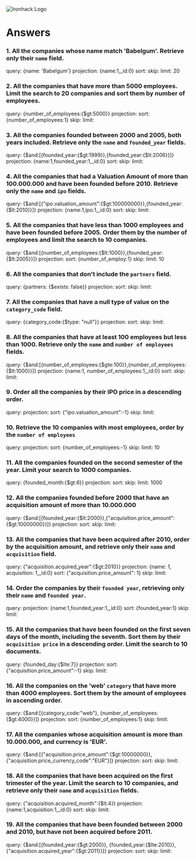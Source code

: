 ![Ironhack Logo](https://i.imgur.com/1QgrNNw.png)

# Answers

### 1. All the companies whose name match 'Babelgum'. Retrieve only their `name` field.

<!-- Your Code Goes Here -->
query: {name: 'Babelgum'}
projection: {name:1,_id:0}
sort: 
skip: 
limit: 20

### 2. All the companies that have more than 5000 employees. Limit the search to 20 companies and sort them by **number of employees**.

<!-- Your Code Goes Here -->
query: {number_of_employees:{$gt:5000}}
projection: 
sort: {number_of_employees:1}
skip: 
limit: 

### 3. All the companies founded between 2000 and 2005, both years included. Retrieve only the `name` and `founded_year` fields.

<!-- Your Code Goes Here -->
query: {$and:[{founded_year:{$gt:1999}},{founded_year:{$lt:2006}}]}
projection: {name:1,founded_year:1,_id:0}
sort: 
skip: 
limit: 

### 4. All the companies that had a Valuation Amount of more than 100.000.000 and have been founded before 2010. Retrieve only the `name` and `ipo` fields.

<!-- Your Code Goes Here -->
query: {$and:[{"ipo.valuation_amount":{$gt:100000000}},{founded_year:{$lt:2010}}]}
projection: {name:1,ipo:1,_id:0}
sort: 
skip: 
limit: 

### 5. All the companies that have less than 1000 employees and have been founded before 2005. Order them by the number of employees and limit the search to 10 companies.

<!-- Your Code Goes Here -->
query: {$and:[{number_of_employees:{$lt:1000}},{founded_year:{$lt:2005}}]}
projection: 
sort: {number_of_employ:1}
skip: 
limit: 10

### 6. All the companies that don't include the `partners` field.

<!-- Your Code Goes Here -->
query: {partners: {$exists: false}}
projection: 
sort: 
skip: 
limit: 

### 7. All the companies that have a null type of value on the `category_code` field.

<!-- Your Code Goes Here -->
query: {category_code:{$type: "null"}}
projection: 
sort: 
skip: 
limit: 

### 8. All the companies that have at least 100 employees but less than 1000. Retrieve only the `name` and `number of employees` fields.

<!-- Your Code Goes Here -->
query: {$and:[{number_of_employees:{$gte:100}},{number_of_employees:{$lt:1000}}]}
projection: {name:1, number_of_employees:1,_id:0}
sort: 
skip: 
limit: 

### 9. Order all the companies by their IPO price in a descending order.

<!-- Your Code Goes Here -->
query: 
projection: 
sort: {"ipo.valuation_amount":-1}
skip: 
limit: 

### 10. Retrieve the 10 companies with most employees, order by the `number of employees`

<!-- Your Code Goes Here -->
query: 
projection: 
sort: {number_of_employees:-1}
skip: 
limit: 10

### 11. All the companies founded on the second semester of the year. Limit your search to 1000 companies.

<!-- Your Code Goes Here -->
query: {founded_month:{$gt:6}}
projection: 
sort: 
skip: 
limit: 1000

### 12. All the companies founded before 2000 that have an acquisition amount of more than 10.000.000

<!-- Your Code Goes Here -->
query: {$and:[{founded_year:{$lt:2000}},{"acquisition.price_amount":{$gt:10000000}}]}
projection: 
sort: 
skip: 
limit: 

### 13. All the companies that have been acquired after 2010, order by the acquisition amount, and retrieve only their `name` and `acquisition` field.

<!-- Your Code Goes Here -->
query: {"acquisition.acquired_year":{$gt:2010}}
projection: {name: 1, acquisition: 1,_id:0}
sort: {"acquisition.price_amount": 1}
skip: 
limit: 

### 14. Order the companies by their `founded year`, retrieving only their `name` and `founded year`.

<!-- Your Code Goes Here -->
query: 
projection: {name:1,founded_year:1,_id:0}
sort: {founded_year:1}
skip: 
limit: 

### 15. All the companies that have been founded on the first seven days of the month, including the seventh. Sort them by their `acquisition price` in a descending order. Limit the search to 10 documents.

<!-- Your Code Goes Here -->
query: {founded_day:{$lte:7}}
projection: 
sort: {"acquisition.price_amount":-1}
skip: 
limit:

### 16. All the companies on the 'web' `category` that have more than 4000 employees. Sort them by the amount of employees in ascending order.

<!-- Your Code Goes Here -->
query: {$and:[{category_code:"web"}, {number_of_employees:{$gt:4000}}]}
projection: 
sort: {number_of_employees:1}
skip: 
limit:

### 17. All the companies whose acquisition amount is more than 10.000.000, and currency is 'EUR'.

<!-- Your Code Goes Here -->
query: {$and:[{"acquisition.price_amount":{$gt:10000000}}, {"acquisition.price_currency_code":"EUR"}]}
projection: 
sort: 
skip: 
limit:

### 18. All the companies that have been acquired on the first trimester of the year. Limit the search to 10 companies, and retrieve only their `name` and `acquisition` fields.

<!-- Your Code Goes Here -->
query: {"acquisition.acquired_month":{$lt:4}}
projection: {name:1,acquisition:1,_id:0}
sort: 
skip: 
limit:

### 19. All the companies that have been founded between 2000 and 2010, but have not been acquired before 2011.

<!-- Your Code Goes Here -->
query: {$and:[{founded_year:{$gt:2000}}, {founded_year:{$lte:2010}},{"acquisition.acquired_year":{$gt:2011}}]}
projection: 
sort: 
skip: 
limit:
